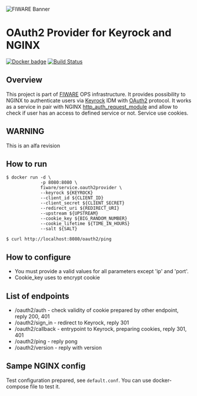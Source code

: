 ![FIWARE Banner](https://nexus.lab.fiware.org/content/images/fiware-logo1.png)

# OAuth2 Provider for Keyrock and NGINX
[![Docker badge](https://img.shields.io/docker/pulls/fiware/service.oauth2provider.svg)](https://hub.docker.com/r/fiware/service.oauth2provider/)
[![Build Status](https://travis-ci.org/FIWARE-Ops/OAuth2Provider.svg?branch=master)](https://travis-ci.org/FIWARE-Ops/OAuth2Provider)

## Overview
This project is part of [FIWARE](https://fiware.org) OPS infrastructure.
It provides possibility to NGINX to authenticate users via [Keyrock](https://github.com/ging/fiware-idm) IDM with [OAuth2](https://oauth.net/2/) protocol. 
It works as a service in pair with NGINX [http_auth_request_module](http://nginx.org/en/docs/http/ngx_http_auth_request_module.html) and allow to check if user has
an access to defined service or not. Service use cookies.

## WARNING
This is an alfa revision

## How to run
```console
$ docker run -d \
             -p 8080:8080 \
             fiware/service.oauth2provider \
             --keyrock ${KEYROCK}
             --client_id ${CLIENT_ID}
             --client_secret ${CLIENT_SECRET}
             --redirect_uri ${REDIRECT_URI}
             --upstream ${UPSTREAM}
             --cookie_key ${BIG_RANDOM_NUMBER}
             --cookie_lifetime ${TIME_IN_HOURS}
             --salt ${SALT}
```
```console
$ curl http://localhost:8080/oauth2/ping
```

## How to configure
+ You must provide a valid values for all parameters except 'ip' and 'port'.
+ Cookie_key uses to encrypt cookie

## List of endpoints
+ /oauth2/auth - check validity of cookie prepared by other endpoint, reply 200, 401
+ /oauth2/sign_in - redirect to Keyrock, reply 301
+ /oauth2/callback - entrypoint to Keyrock, preparing cookies, reply 301, 401
+ /oauth2/ping - reply pong
+ /oauth2/version - reply with version

## Sampe NGINX config
Test configuration prepared, see `default.conf`. You can use docker-compose file to test it.
